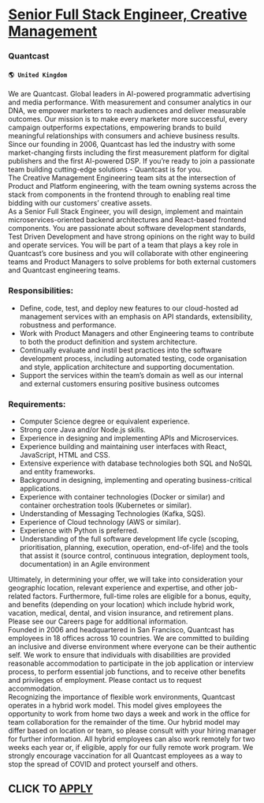 # [Senior Full Stack Engineer, Creative Management](https://www.remotewlb.com/apply/senior-full-stack-engineer-creative-management)  
### Quantcast  
#### `🌎 United Kingdom`  
We are Quantcast. Global leaders in AI-powered programmatic advertising and media performance. With measurement and consumer analytics in our DNA, we empower marketers to reach audiences and deliver measurable outcomes. Our mission is to make every marketer more successful, every campaign outperforms expectations, empowering brands to build meaningful relationships with consumers and achieve business results.  
Since our founding in 2006, Quantcast has led the industry with some market-changing firsts including the first measurement platform for digital publishers and the first AI-powered DSP. If you’re ready to join a passionate team building cutting-edge solutions - Quantcast is for you.  
The Creative Management Engineering team sits at the intersection of Product and Platform engineering, with the team owning systems across the stack from components in the frontend through to enabling real time bidding with our customers’ creative assets.  
As a Senior Full Stack Engineer, you will design, implement and maintain microservices-oriented backend architectures and React-based frontend components. You are passionate about software development standards, Test Driven Development and have strong opinions on the right way to build and operate services. You will be part of a team that plays a key role in Quantcast’s core business and you will collaborate with other engineering teams and Product Managers to solve problems for both external customers and Quantcast engineering teams.

### Responsibilities:

  * Define, code, test, and deploy new features to our cloud-hosted ad management services with an emphasis on API standards, extensibility, robustness and performance.
  * Work with Product Managers and other Engineering teams to contribute to both the product definition and system architecture.
  * Continually evaluate and instil best practices into the software development process, including automated testing, code organisation and style, application architecture and supporting documentation.
  * Support the services within the team’s domain as well as our internal and external customers ensuring positive business outcomes

### Requirements:

  * Computer Science degree or equivalent experience.
  * Strong core Java and/or Node.js skills.
  * Experience in designing and implementing APIs and Microservices.
  * Experience building and maintaining user interfaces with React, JavaScript, HTML and CSS.
  * Extensive experience with database technologies both SQL and NoSQL and entity frameworks.
  * Background in designing, implementing and operating business-critical applications.
  * Experience with container technologies (Docker or similar) and container orchestration tools (Kubernetes or similar).
  * Understanding of Messaging Technologies (Kafka, SQS).
  * Experience of Cloud technology (AWS or similar).
  * Experience with Python is preferred.
  * Understanding of the full software development life cycle (scoping, prioritisation, planning, execution, operation, end-of-life) and the tools that assist it (source control, continuous integration, deployment tools, documentation) in an Agile environment

Ultimately, in determining your offer, we will take into consideration your geographic location, relevant experience and expertise, and other job-related factors. Furthermore, full-time roles are eligible for a bonus, equity, and benefits (depending on your location) which include hybrid work, vacation, medical, dental, and vision insurance, and retirement plans. Please see our Careers page for additional information.  
Founded in 2006 and headquartered in San Francisco, Quantcast has employees in 18 offices across 10 countries. We are committed to building an inclusive and diverse environment where everyone can be their authentic self. We work to ensure that individuals with disabilities are provided reasonable accommodation to participate in the job application or interview process, to perform essential job functions, and to receive other benefits and privileges of employment. Please contact us to request accommodation.  
Recognizing the importance of flexible work environments, Quantcast operates in a hybrid work model. This model gives employees the opportunity to work from home two days a week and work in the office for team collaboration for the remainder of the time. Our hybrid model may differ based on location or team, so please consult with your hiring manager for further information. All hybrid employees can also work remotely for two weeks each year or, if eligible, apply for our fully remote work program. We strongly encourage vaccination for all Quantcast employees as a way to stop the spread of COVID and protect yourself and others.  
## CLICK TO [APPLY](https://www.remotewlb.com/apply/senior-full-stack-engineer-creative-management)

